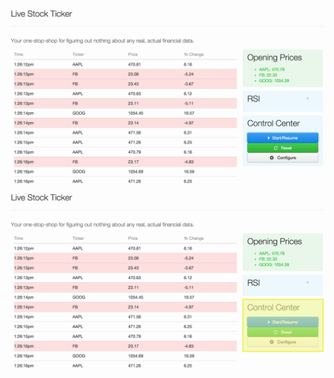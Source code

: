 <img class="screen" src="img/ticker-screenshot.png" />
<img class="fragment screen screen-next" src="img/ticker-screenshot-controls.png" />
